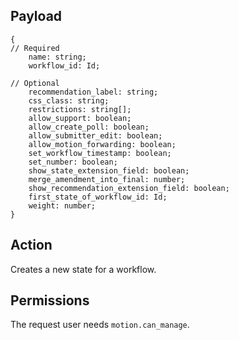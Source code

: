## Payload
```
{
// Required
    name: string;
    workflow_id: Id;

// Optional
    recommendation_label: string;
    css_class: string;
    restrictions: string[];
    allow_support: boolean;
    allow_create_poll: boolean;
    allow_submitter_edit: boolean;
    allow_motion_forwarding: boolean;
    set_workflow_timestamp: boolean;
    set_number: boolean;
    show_state_extension_field: boolean;
    merge_amendment_into_final: number;
    show_recommendation_extension_field: boolean;
    first_state_of_workflow_id: Id;
    weight: number;
}
```

## Action
Creates a new state for a workflow.

## Permissions
The request user needs `motion.can_manage`.
